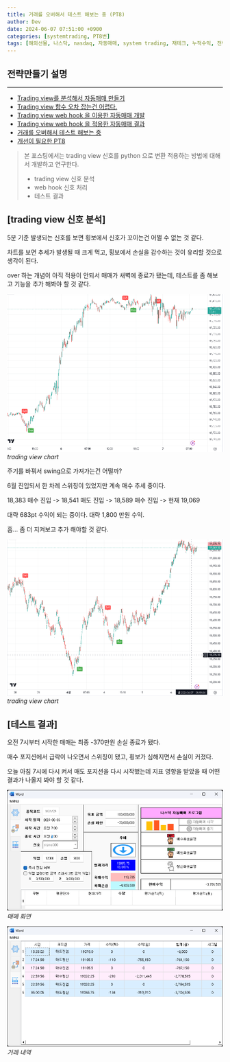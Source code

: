 ```yaml
---
title: 거래를 오버해서 테스트 해보는 중 (PT8)
author: Dev
date: 2024-06-07 07:51:00 +0900
categories: [systemtrading, PT8번]
tags: [해외선물, 나스닥, nasdaq, 자동매매, system trading, 재테크, 누적수익, 전략, tradingview, webhook, 웹훅]
---
```

## 전략만들기 설명
---
- [Trading view를 분석해서 자동매매 만들기](/posts/nasdaq-strategy-1/)
- [Trading view 함수 오차 잡는건 어렵다.](/posts/nasdaq-strategy-2/)
- [Trading view web hook 을 이용한 자동매매 개발](/posts/nasdaq-strategy-3/)
- [Trading view web hook 을 적용한 자동매매 결과](/posts/nasdaq-strategy-4/)
- [거래를 오버해서 테스트 해보는 중](/posts/nasdaq-strategy-5/)
- [개선이 필요한 PT8](/posts/nasdaq-strategy-6/)


> 본 포스팅에서는 trading view 신호를 python 으로 변환 적용하는 방법에 대해서 개발하고 연구한다.
> - trading view 신호 분석
> - web hook 신호 처리
> - 테스트 결과

## [trading view 신호 분석]

5분 기준 발생되는 신호를 보면 횡보에서 신호가 꼬이는건 어쩔 수 없는 것 같다.

차트를 보면 추세가 발생될 때 크게 먹고, 횡보에서 손실을 감수하는 것이 유리할 것으로 생각이 된다.

over 하는 개념이 아직 적용이 안되서 매매가 새벽에 종료가 됐는데, 테스트를 좀 해보고 기능을 추가 해봐야 할 것 같다.

![img](/assets/img/2024-06-07/2024-06-07-001-str1.png)*trading view chart*

주기를 바꿔서 swing으로 가져가는건 어떨까?

6월 진입되서 한 차례 스위칭이 있었지만 계속 매수 추세 중이다.

18,383 매수 진입 -> 18,541 매도 진입 -> 18,589 매수 진입 -> 현재 19,069

대략 683pt 수익이 되는 중이다. 대략 1,800 만원 수익.

흠... 좀 더 지켜보고 추가 해야할 것 같다.

![img](/assets/img/2024-06-07/2024-06-07-004.png)*trading view chart*

## [테스트 결과]

오전 7시부터 시작한 매매는 최종 -370만원 손실 종료가 됐다.

매수 포지션에서 급락이 나오면서 스위칭이 됐고, 횡보가 심해지면서 손실이 커졌다.

오늘 아침 7시에 다시 켜서 매도 포지션을 다시 시작했는데 지표 영향을 받았을 때 어떤 결과가 나올지 봐야 할 것 같다.

![img](/assets/img/2024-06-07/2024-06-07-002.png)*매매 화면*

![img](/assets/img/2024-06-07/2024-06-07-003.png)*거래 내역*